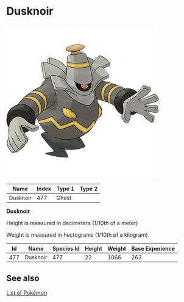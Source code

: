 # Dusknoir


![Dusknoir](images/477.png)

| **Name** | **Index** | **Type 1** | **Type 2** |
|----|----|----|----|
| Dusknoir | 477 | Ghost  |  |

**Dusknoir** 


Height is measured in decimeters (1/10th of a meter)

Weight is measured in hectograms (1/10th of a kilogram)

| **Id** | **Name** | **Species Id** | **Height** | **Weight** | **Base Experience** |
|--------|----------|----------------|------------|------------|---------------------|
| 477 | Dusknoir | 477 | 22 | 1066 | 263 |


## See also

[List of Pokémon](../pokemon.md)
